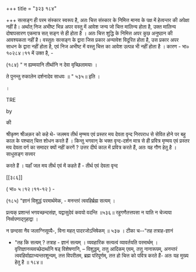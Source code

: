 +++
title = "३२३ १८४"

+++
सत्सङ्ग ही परम संस्कार स्वरूप है, अतः चित्त संस्कार के निमित्त मानव के पक्ष में हेत्वन्तर की अपेक्षा नहीं है। अर्थात् निज अभीष्ट भिन्न अपर वस्तु में आवेश जन्य जो चित्त मालिन्य होता है, उक्त मालिन्य दोषापसारण एकमात्र सत् सङ्ग से ही होता है । अतः चित्त शुद्धि के निमित्त अपर कुछ अनुष्ठान की आवश्यकता नहीं है। वस्तुतः सत्सङ्ग के द्वारा जिस प्रकार अन्यावेश विदूरित होता है, उस प्रकार अपर साधन के द्वारा नहीं होता है, एवं निज अभीष्ट में वस्तु चित्त का आवेश उत्पन्न भी नहीं होता है । कारण - भा० १०२८४।११ में उक्त है, - 

(१८४) " न ह्यम्मयानि तीर्थानि न देवा मृच्छिलामयाः । 

ते पुनन्तु रुकालेन दर्शनादेव साधवः ॥ " ५३५॥ इति । 

। 

TRE 

by 

की 

श्रीकृष्ण श्रीअक़र को कहे थे- जलमय तीर्थ मृण्मय एवं प्रस्तर मय देवता वृन्द निरपराध से सेवित होने पर बहु काल के पश्चात् चित्त शोधन करते हैं । किन्तु भगवान् के भक्त वृन्द-दर्शन मात्र से ही प्रवित्र मृण्मय एवं प्रस्तर मय देवता वर्ग का समादर क्यों नहीं करगें ? उत्तर दीर्घ काल में प्रवित्र करते हैं, अतः यह गौण हेतु है । साधुसङ्ग सत्त्वर 

करते हैं । यहाँ जल मय तीर्थ एवं में कहते हैं - तीर्थ एवं देवता वृन्द 

[[३८६]] 

( भा० ५।१२।११-१२ ) - 



(१८५) "ज्ञानं विशुद्धं परमार्थमेक, - मनन्तरं त्ववहिर्ब्रह्म सत्यम् । 

प्रत्यक् प्रशान्तं भगवच्छन्दसंज्ञ, यद्वासुदेवं कवयो वदन्ति ॥५३६॥ रहूगणैतत्तपसा न याति न चेज्यया निर्व्वपणाद्गृहाद्वा । 

न छन्दसा नैव जलाग्निसूय्यै-, विना महत् पादरजोऽभिषेकम् ॥ ५३७ । टीका च--"तह तत्राह-ज्ञानं 

- "तह कि सत्यम् ? तत्राह - ज्ञानं सत्यम् । व्यवहारिक सत्यत्वं व्यावर्तयति परमार्थम् । वृत्तिज्ञानव्यवच्छेदार्थानि षड् विशेषणानि, – विशुद्धम्, तत्तु आदिकम् एवम्, तत्तु नानारूपम्, अनन्तरं त्ववहिर्वाह्याभ्यन्तरशून्यम्, तत्त विपरीतम, ब्रह्म परिपूर्णम्, तत्त हो चित्त को पवित्र करते हैं- अतः यह मुख्य हेतु है ॥ १८४॥ 
